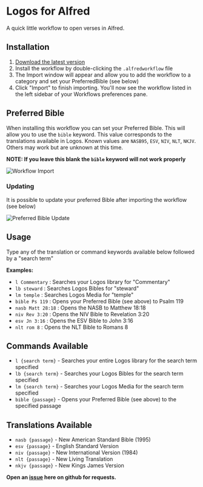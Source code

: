 # Logos for Alfred

A quick little workflow to open verses in Alfred.

## Installation

1. [Download the latest version](https://github.com/vmitchell85/logos-alfred-workflow/releases/download/0.3/Logos.alfredworkflow)
2. Install the workflow by double-clicking the `.alfredworkflow` file
3. The Import window will appear and allow you to add the workflow to a category and set your PreferredBible (see below)
4. Click "Import" to finish importing. You'll now see the workflow listed in the left sidebar of your Workflows preferences pane.

## Preferred Bible

When installing this workflow you can set your Preferred Bible. This will allow you to use the `bible` keyword. This value corresponds to the translations available in Logos. Known values are `NASB95`, `ESV`, `NIV`, `NLT`, `NKJV`. Others may work but are unknown at this time.

**NOTE: If you leave this blank the `bible` keyword will not work properly**

![Workflow Import](./assets/import.gif)

### Updating

It is possible to update your preferred Bible after importing the workflow (see below)

![Preferred Bible Update](./assets/update.gif)

## Usage

Type any of the translation or command keywords available below followed by a "search term"

**Examples:**
- `l Commentary` : Searches your Logos library for "Commentary"
- `lb steward` : Searches Logos Bibles for "steward"
- `lm temple` : Searches Logos Media for "temple"
- `bible Ps 119` : Opens your Preferred Bible (see above) to Psalm 119
- `nasb Matt 28:18` : Opens the NASB to Matthew 18:18
- `niv Rev 3:20` : Opens the NIV Bible to Revelation 3:20
- `esv Jn 3:16` : Opens the ESV Bible to John 3:16
- `nlt rom 8` : Opens the NLT Bible to Romans 8

## Commands Available
- `l {search term}` - Searches your entire Logos library for the search term specified
- `lb {search term}` - Searches your Logos Bibles for the search term specified
- `lm {search term}` - Searches your Logos Media for the search term specified
- `bible {passage}` - Opens your Preferred Bible (see above) to the specified passage

## Translations Available
- `nasb {passage}` - New American Standard Bible (1995)
- `esv {passage}` - English Standard Version
- `niv {passage}` - New International Version (1984)
- `nlt {passage}` - New Living Translation
- `nkjv {passage}` - New Kings James Version

**Open an [issue](https://github.com/vmitchell85/logos-alfred-workflow/issues) here on github for requests.**
